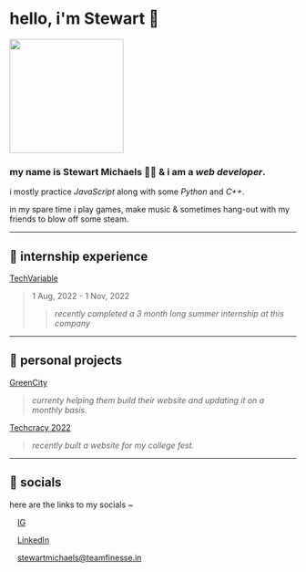 # **hello, i'm Stewart 👋**

<img src="https://i.redd.it/svi2zx472xr41.jpg" width="200" height="200">

### my name is **Stewart Michaels** 🙇‍♂ & i am a **_web developer_**.

i mostly practice _JavaScript_ along with some _Python_ and _C++_.

in my spare time i play games, make music & sometimes hang-out with my friends to blow off some steam.

***

## **🌵 internship experience**

[TechVariable](https://techvariable.com/)
> 1 Aug, 2022 - 1 Nov, 2022
>>  _recently completed a 3 month long summer internship at this company_

***

## **🎈 personal projects**

[GreenCity](https://greencityfoods.in)
> _currenty helping them build their website and updating it on a monthly basis._

[Techcracy 2022](https://techcracy22.in)
> _recently built a website for my college fest._

***
## **📮 socials**
here are the links to my socials ~

<img src="https://upload.wikimedia.org/wikipedia/commons/a/a5/Instagram_icon.png" width="10" height="10"> [IG](https://www.instagram.com/stewartmichaels_/) 

<img src="https://upload.wikimedia.org/wikipedia/commons/c/ca/LinkedIn_logo_initials.png" width="10" height="10"> [LinkedIn](https://www.linkedin.com/in/stewart-kama-348324173)

<img src="https://upload.wikimedia.org/wikipedia/commons/5/5c/Email_Logo_PNG.png" width="10" height="10"> <stewartmichaels@teamfinesse.in>
